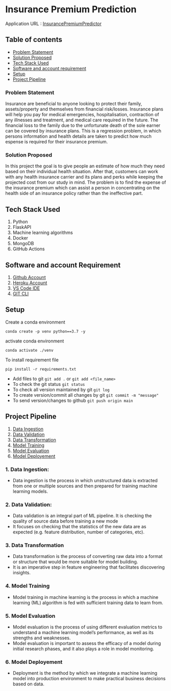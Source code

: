 # Insurance Premium Prediction

Application URL : [InsurancePremiumPredictor](https://premium-insurance.herokuapp.com/)

## Table of contents
* [Problem Statement](#problem-statement)
* [Solution Proposed](#solution-proposed)
* [Tech Stack Used](#tech-stack-used)
* [Software and account requirement](#software-and-account-requirement)
* [Setup](#setup)
* [Project Pipeline](#project-pipeline)
### Problem Statement
Insurance are beneficial to anyone looking to protect their family, assets/property and themselves from financial risk/losses.
Insurance plans will help you pay for medical emergencies, hospitalisation, contraction of any illnesses and treatment, and medical care required in the future.
The financial loss to the family due to the unfortunate death of the sole earner can be covered by insurance plans. 
This is a regression problem, in which persons information and health details are taken to 
predict how much espense is required for their insurance premium.

### Solution Proposed

In this project the goal is to give people an estimate of how much they need based on
their individual health situation. After that, customers can work with any health
insurance carrier and its plans and perks while keeping the projected cost from our
study in mind. 
The problem is to find the expense of the insurance premium which can assist a person in concentrating on the health side of an insurance policy rather than the ineffective part.

## Tech Stack Used

1. Python 
2. FlaskAPI 
3. Machine learning algorithms
4. Docker
5. MongoDB
6. GitHub Actions

## Software and account Requirement
1. [Github Account](https://github.com/)
2. [Heroku Account](https://id.heroku.com/login)
3. [VS Code IDE](https://code.visualstudio.com/download)
4. [GIT CLI](https://git-scm.com/downloads)


## Setup
Create a conda environment
```
conda create -p venv python==3.7 -y
```

activate conda environment
```
conda activate ./venv
```

To install requirement file
```
pip install -r requirements.txt
```

* Add files to git  `git add .` or  `git add <file_name>`    
* To check the git status  `git status`    
* To check all version maintained by git  `git log`    
* To create version/commit all changes by git  `git commit -m "message"`    
* To send version/changes to github  `git push origin main`    


## Project Pipeline
1. [Data Ingestion](#1-data-ingestion)
2. [Data Validation](#2-data-validation)
3. [Data Transformation](#3-data-transformation)
4. [Model Training](#4-model-training)
5. [Model Evaluation](#5-model-evaluation)
6. [Model Deployement](#6-model-deployement)

### 1. Data Ingestion: 
* Data ingestion is the process in which unstructured data is extracted from one or multiple sources and then prepared for training machine learning models.

### 2. Data Validation:
* Data validation is an integral part of ML pipeline. It is checking the quality of source data before training a new mode
* It focuses on checking that the statistics of the new data are as expected (e.g. feature distribution, number of categories, etc). 

### 3. Data Transformation 
* Data transformation is the process of converting raw data into a format or structure that would be more suitable for model building.
* It is an imperative step in feature engineering that facilitates discovering insights.

### 4. Model Training
* Model training in machine learning is the process in which a machine learning (ML) algorithm is fed with sufficient training data to learn from.

### 5. Model Evaluation
* Model evaluation is the process of using different evaluation metrics to understand a machine learning model’s performance, as well as its strengths and weaknesses.
* Model evaluation is important to assess the efficacy of a model during initial research phases, and it also plays a role in model monitoring.

### 6. Model Deployement
* Deployment is the method by which we integrate a machine learning model into production environment to make practical business decisions based on data. 

